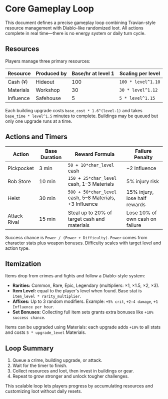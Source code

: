 # Core Gameplay Loop

This document defines a precise gameplay loop combining Travian-style resource management with Diablo-like randomized loot. All actions complete in real time—there is no energy system or daily turn cycle.

## Resources

Players manage three primary resources:

| Resource | Produced by | Base/hr at level 1 | Scaling per level |
|---------|-------------|------------------|------------------|
| Cash (¥) | Hideout | 100 | `100 * level^1.10` |
| Materials | Workshop | 30 | `30 * level^1.12` |
| Influence | Safehouse | 5 | `5 * level^1.15` |

Each building upgrade costs `base_cost * 1.6^(level-1)` and takes `base_time * level^1.5` minutes to complete. Buildings may be queued but only one upgrade runs at a time.

## Actions and Timers

| Action | Base Duration | Reward Formula | Failure Penalty |
|-------|--------------|---------------|----------------|
| Pickpocket | 3 min | `50 + 10*char_level` cash | −2 Influence |
| Rob Store | 10 min | `150 + 25*char_level` cash, 1–3 Materials | 5% injury risk |
| Heist | 30 min | `500 + 50*char_level` cash, 5–8 Materials, +3 Influence | 15% injury, lose half rewards |
| Attack Rival | 15 min | Steal up to 20% of target cash and materials | Lose 10% of own cash on failure |

Success chance is `Power / (Power + Difficulty)`. `Power` comes from character stats plus weapon bonuses. Difficulty scales with target level and action type.

## Itemization

Items drop from crimes and fights and follow a Diablo-style system:

- **Rarities:** Common, Rare, Epic, Legendary (multipliers: ×1, ×1.5, ×2, ×3).
- **Item Level:** equal to the player's level when found. Base stat is `item_level * rarity_multiplier`.
- **Affixes:** Up to 3 random modifiers. Example: `+5% crit`, `+2–4 damage`, `+1 Influence per hour`.
- **Set Bonuses:** Collecting full item sets grants extra bonuses like `+10% success chance`.

Items can be upgraded using Materials: each upgrade adds `+10%` to all stats and costs `5 * upgrade_level` Materials.

## Loop Summary

1. Queue a crime, building upgrade, or attack.
2. Wait for the timer to finish.
3. Collect resources and loot, then invest in buildings or gear.
4. Repeat to grow stronger and unlock tougher challenges.

This scalable loop lets players progress by accumulating resources and customizing loot without daily resets.
